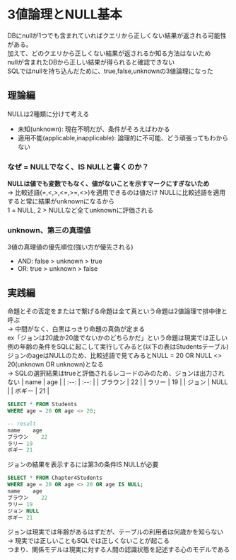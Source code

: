 # 3値論理とNULL基本
DBにnullが1つでも含まれていればクエリから正しくない結果が返される可能性がある。  
加えて、どのクエリから正しくない結果が返されるか知る方法はないため  
nullが含まれたDBから正しい結果が得られると確認できない  
SQLではnullを持ち込んだために、true,false,unknownの3値論理になった  

## 理論編
NULLは2種類に分けて考える
- 未知(unknown): 現在不明だが、条件がそろえばわかる
- 適用不能(applicable,inapplicable): 論理的に不可能、どう頑張ってもわからない
### なぜ = NULLでなく、IS NULLと書くのか？
**NULLは値でも変数でもなく、値がないことを示すマークにすぎないため**  
-> 比較述語(=,<,>,<=,>=,<>)を適用できるのは値だけ
NULLに比較述語を適用すると常に結果がunknownになるから  
1 = NULL, 2 > NULLなど全てunknownに評価される
### unknown、第三の真理値
3値の真理値の優先順位(強い方が優先される)
- AND: false > unknown > true
- OR: true > unknown > false

## 実践編
命題とその否定をまたはで繋げる命題は全て真という命題は2値論理で排中律と呼ぶ  
-> 中間がなく、白黒はっきり命題の真偽が定まる  
ex「ジョンは20歳か20歳でないかのどちらかだ」という命題は現実では正しい  
例の年齢の条件をSQLに起こして実行してみると(以下の表はStudentsテーブル)  
ジョンのageはNULLのため、比較述語で見てみるとNULL = 20 OR NULL <> 20(unknown OR unknown)となる  
-> SQLの選択結果はtrueと評価されるレコードのみのため、ジョンは出力されない
| name | age |
| :--: | :--: |
| ブラウン	| 22 |
| ラリー	 | 19 |
| ジョン	 | NULL |
| ボギー	 | 21 |
```sql
SELECT * FROM Students
WHERE age = 20 OR age <> 20;

-- result
name	age
ブラウン	22
ラリー	19
ボギー	21
```
ジョンの結果を表示するには第3の条件IS NULLが必要
``` sql
SELECT * FROM Chapter4Students
WHERE age = 20 OR age <> 20 OR age IS NULL;
name	age
ブラウン	22
ラリー	19
ジョン	NULL
ボギー	21
```
ジョンは現実では年齢があるはずだが、テーブルの利用者は何歳かを知らない  
-> 現実では正しいこともSQLでは正しくないことが起こる  
つまり、関係モデルは現実に対する人間の認識状態を記述する心のモデルである
